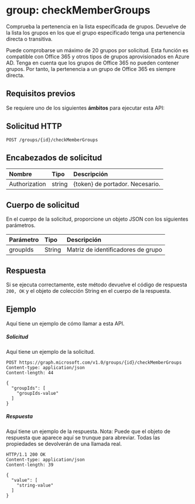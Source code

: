 # <a name="group-checkmembergroups"></a>group: checkMemberGroups
Comprueba la pertenencia en la lista especificada de grupos. Devuelve de la lista los grupos en los que el grupo especificado tenga una pertenencia directa o transitiva. 

Puede comprobarse un máximo de 20 grupos por solicitud. Esta función es compatible con Office 365 y otros tipos de grupos aprovisionados en Azure AD. Tenga en cuenta que los grupos de Office 365 no pueden contener grupos. Por tanto, la pertenencia a un grupo de Office 365 es siempre directa. 

## <a name="prerequisites"></a>Requisitos previos
Se requiere uno de los siguientes **ámbitos** para ejecutar esta API:
## <a name="http-request"></a>Solicitud HTTP
<!-- { "blockType": "ignored" } -->
```http
POST /groups/{id}/checkMemberGroups
```
## <a name="request-headers"></a>Encabezados de solicitud
| Nombre       | Tipo | Descripción|
|:---------------|:--------|:----------|
| Authorization  | string  | {token} de portador. Necesario. |

## <a name="request-body"></a>Cuerpo de solicitud
En el cuerpo de la solicitud, proporcione un objeto JSON con los siguientes parámetros.

| Parámetro    | Tipo   |Descripción|
|:---------------|:--------|:----------|
|groupIds|String|Matriz de identificadores de grupo|

## <a name="response"></a>Respuesta
Si se ejecuta correctamente, este método devuelve el código de respuesta `200, OK` y el objeto de colección String en el cuerpo de la respuesta.

## <a name="example"></a>Ejemplo
Aquí tiene un ejemplo de cómo llamar a esta API.
##### <a name="request"></a>Solicitud
Aquí tiene un ejemplo de la solicitud.
<!-- {
  "blockType": "request",
  "name": "group_checkmembergroups"
}-->
```http
POST https://graph.microsoft.com/v1.0/groups/{id}/checkMemberGroups
Content-type: application/json
Content-length: 44

{
  "groupIds": [
    "groupIds-value"
  ]
}
```

##### <a name="response"></a>Respuesta
Aquí tiene un ejemplo de la respuesta. Nota: Puede que el objeto de respuesta que aparece aquí se trunque para abreviar. Todas las propiedades se devolverán de una llamada real.
<!-- {
  "blockType": "response",
  "truncated": true,
  "@odata.type": "string",
  "isCollection": true
} -->
```http
HTTP/1.1 200 OK
Content-type: application/json
Content-length: 39

{
  "value": [
    "string-value"
  ]
}
```

<!-- uuid: 8fcb5dbc-d5aa-4681-8e31-b001d5168d79
2015-10-25 14:57:30 UTC -->
<!-- {
  "type": "#page.annotation",
  "description": "group: checkMemberGroups",
  "keywords": "",
  "section": "documentation",
  "tocPath": ""
}-->
